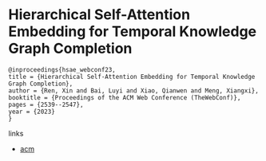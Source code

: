 # Hierarchical Self-Attention Embedding for Temporal Knowledge Graph Completion

```
@inproceedings{hsae_webconf23,
title = {Hierarchical Self-Attention Embedding for Temporal Knowledge Graph Completion},
author = {Ren, Xin and Bai, Luyi and Xiao, Qianwen and Meng, Xiangxi},
booktitle = {Proceedings of the ACM Web Conference (TheWebConf)},
pages = {2539--2547},
year = {2023}
}
```

links
- [acm](https://dl.acm.org/doi/10.1145/3543507.3583397)
